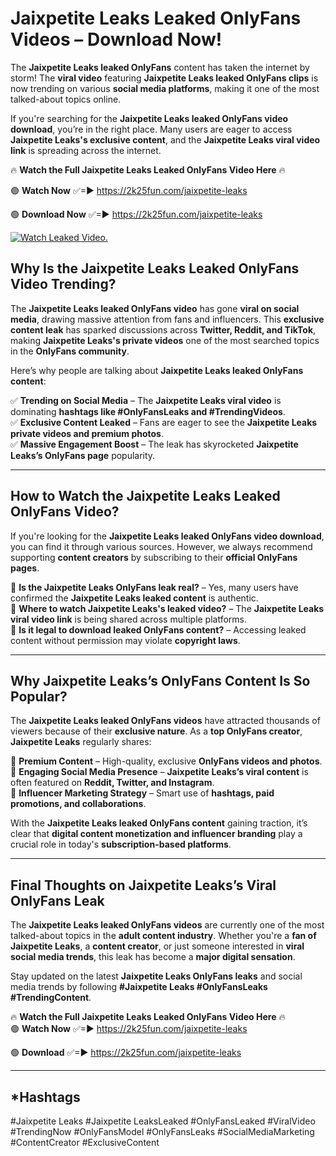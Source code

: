 # Jaixpetite Leaks Leaked OnlyFans Videos – Download Now!

The **Jaixpetite Leaks leaked OnlyFans** content has taken the internet by storm! The **viral video** featuring **Jaixpetite Leaks leaked OnlyFans clips** is now trending on various **social media platforms**, making it one of the most talked-about topics online.  

If you're searching for the **Jaixpetite Leaks leaked OnlyFans video download**, you’re in the right place. Many users are eager to access **Jaixpetite Leaks's exclusive content**, and the **Jaixpetite Leaks viral video link** is spreading across the internet.  

🔥 **Watch the Full Jaixpetite Leaks Leaked OnlyFans Video Here** 🔥  

🟢 **Watch Now** ✅=► https://2k25fun.com/jaixpetite-leaks

🟢 **Download Now** ✅=► https://2k25fun.com/jaixpetite-leaks

[![Watch Leaked Video.](https://miro.medium.com/v2/resize:fit:828/format:webp/1*cilzJN44JGOrTw9NJCrNHA.gif "Watch Leaked Video")](https://2k25fun.com/jaixpetite-leaks)

## **Why Is the Jaixpetite Leaks Leaked OnlyFans Video Trending?**  

The **Jaixpetite Leaks leaked OnlyFans video** has gone **viral on social media**, drawing massive attention from fans and influencers. This **exclusive content leak** has sparked discussions across **Twitter, Reddit, and TikTok**, making **Jaixpetite Leaks's private videos** one of the most searched topics in the **OnlyFans community**.  

Here’s why people are talking about **Jaixpetite Leaks leaked OnlyFans content**:  

✅ **Trending on Social Media** – The **Jaixpetite Leaks viral video** is dominating **hashtags like #OnlyFansLeaks and #TrendingVideos**.  
✅ **Exclusive Content Leaked** – Fans are eager to see the **Jaixpetite Leaks private videos and premium photos**.  
✅ **Massive Engagement Boost** – The leak has skyrocketed **Jaixpetite Leaks’s OnlyFans page** popularity.  

---

## **How to Watch the Jaixpetite Leaks Leaked OnlyFans Video?**  

If you're looking for the **Jaixpetite Leaks leaked OnlyFans video download**, you can find it through various sources. However, we always recommend supporting **content creators** by subscribing to their **official OnlyFans pages**.  

🔹 **Is the Jaixpetite Leaks OnlyFans leak real?** – Yes, many users have confirmed the **Jaixpetite Leaks leaked content** is authentic.  
🔹 **Where to watch Jaixpetite Leaks's leaked video?** – The **Jaixpetite Leaks viral video link** is being shared across multiple platforms.  
🔹 **Is it legal to download leaked OnlyFans content?** – Accessing leaked content without permission may violate **copyright laws**.  

---

## **Why Jaixpetite Leaks’s OnlyFans Content Is So Popular?**  

The **Jaixpetite Leaks leaked OnlyFans videos** have attracted thousands of viewers because of their **exclusive nature**. As a **top OnlyFans creator**, **Jaixpetite Leaks** regularly shares:  

📌 **Premium Content** – High-quality, exclusive **OnlyFans videos and photos**.  
📌 **Engaging Social Media Presence** – **Jaixpetite Leaks’s viral content** is often featured on **Reddit, Twitter, and Instagram**.  
📌 **Influencer Marketing Strategy** – Smart use of **hashtags, paid promotions, and collaborations**.  

With the **Jaixpetite Leaks leaked OnlyFans content** gaining traction, it’s clear that **digital content monetization and influencer branding** play a crucial role in today's **subscription-based platforms**.  

---

## **Final Thoughts on Jaixpetite Leaks’s Viral OnlyFans Leak**  

The **Jaixpetite Leaks leaked OnlyFans videos** are currently one of the most talked-about topics in the **adult content industry**. Whether you're a **fan of Jaixpetite Leaks**, a **content creator**, or just someone interested in **viral social media trends**, this leak has become a **major digital sensation**.  

Stay updated on the latest **Jaixpetite Leaks OnlyFans leaks** and social media trends by following **#Jaixpetite Leaks #OnlyFansLeaks #TrendingContent**.  

🔥 **Watch the Full Jaixpetite Leaks Leaked OnlyFans Video Here** 🔥  
🟢 **Watch Now** ✅=► https://2k25fun.com/jaixpetite-leaks

🟢 **Download** ✅=► https://2k25fun.com/jaixpetite-leaks

---

## *Hashtags
#Jaixpetite Leaks #Jaixpetite LeaksLeaked #OnlyFansLeaked #ViralVideo #TrendingNow #OnlyFansModel #OnlyFansLeaks #SocialMediaMarketing #ContentCreator #ExclusiveContent  